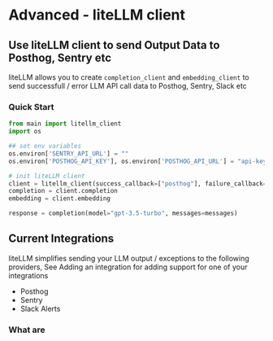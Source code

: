 # Advanced - liteLLM client

## Use liteLLM client to send Output Data to Posthog, Sentry etc
liteLLM allows you to create `completion_client` and `embedding_client` to send successfull / error LLM API call data to Posthog, Sentry, Slack etc

### Quick Start
```python
from main import litellm_client
import os

## set env variables
os.environ['SENTRY_API_URL'] = ""
os.environ['POSTHOG_API_KEY'], os.environ['POSTHOG_API_URL'] = "api-key", "api-url"

# init liteLLM client
client = litellm_client(success_callback=["posthog"], failure_callback=["slack", "sentry", "posthog"], verbose=True)
completion = client.completion
embedding = client.embedding

response = completion(model="gpt-3.5-turbo", messages=messages) 
```



## Current Integrations
liteLLM simplifies sending your LLM output / exceptions to the following providers, See Adding an integration for adding support for one of your integrations
- Posthog
- Sentry
- Slack Alerts



### What are 

